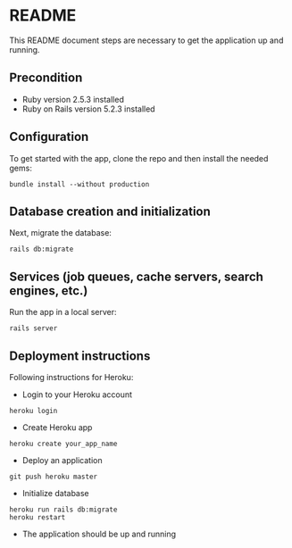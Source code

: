 # README

This README document steps are necessary to get the application up and running.

## Precondition 
* Ruby version 2.5.3 installed
* Ruby on Rails version 5.2.3 installed

## Configuration
To get started with the app, clone the repo and then install the needed gems:
````
bundle install --without production
````

## Database creation and initialization
Next, migrate the database:
````
rails db:migrate
````

## Services (job queues, cache servers, search engines, etc.)
Run the app in a local server:
````
rails server
````

## Deployment instructions
Following instructions for Heroku:

* Login to your Heroku account
````
heroku login
````
* Create Heroku app
````
heroku create your_app_name
````
* Deploy an application
````
git push heroku master
````
* Initialize database
````
heroku run rails db:migrate
heroku restart
````
* The application should be up and running




